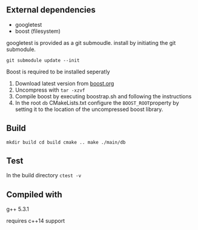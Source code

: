 External dependencies
-----------------
* googletest
* boost (filesystem)

googletest is provided as a git submoudle.
install by initiating the git submodule.

`git submodule update --init`

Boost is required to be installed seperatly

1. Download latest version from [boost.org](Http://www.boost.org/)
2. Uncompress with `tar -xzvf`
3. Compile boost by executing boostrap.sh and following the instructions
4. In the root `db` CMakeLists.txt configure the `BOOST_ROOT`property by setting it to the location of the uncompressed boost library.

Build
----- 
`mkdir build
cd build
cmake ..
make
./main/db`


Test
----
In the build directory `ctest -v`


Compiled with
------------
g++ 5.3.1

requires c++14 support
